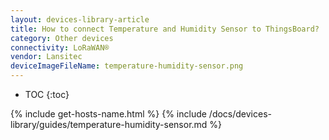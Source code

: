 ```yaml
---
layout: devices-library-article
title: How to connect Temperature and Humidity Sensor to ThingsBoard?
category: Other devices
connectivity: LoRaWAN®
vendor: Lansitec
deviceImageFileName: temperature-humidity-sensor.png
---
```


* TOC
{:toc}

{% include get-hosts-name.html %}
{% include /docs/devices-library/guides/temperature-humidity-sensor.md %}
